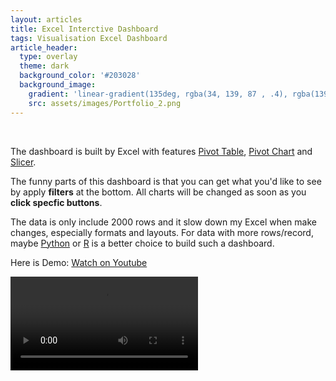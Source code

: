```yaml
---
layout: articles
title: Excel Interctive Dashboard
tags: Visualisation Excel Dashboard
article_header:
  type: overlay
  theme: dark
  background_color: '#203028'
  background_image:
    gradient: 'linear-gradient(135deg, rgba(34, 139, 87 , .4), rgba(139, 34, 139, .4))'
    src: assets/images/Portfolio_2.png
---
```


<br />

The dashboard is built by Excel with features [Pivot Table](https://support.microsoft.com/en-us/office/create-a-pivottable-to-analyze-worksheet-data-a9a84538-bfe9-40a9-a8e9-f99134456576), [Pivot Chart](https://support.microsoft.com/en-us/office/create-a-pivotchart-c1b1e057-6990-4c38-b52b-8255538e7b1c) and [Slicer](https://support.microsoft.com/en-us/office/use-slicers-to-filter-data-249f966b-a9d5-4b0f-b31a-12651785d29d).

The funny parts of this dashboard is that you can get what you'd like to see by apply **filters** at the bottom. All charts will be changed as soon as you **click specfic buttons**.

The data is only include 2000 rows and it slow down my Excel when make changes, especially formats and layouts. For data with more rows/record, maybe [Python](https://www.python.org) or [R](https://www.r-project.org/about.html) is a better choice to build such a dashboard.

Here is Demo: [Watch on Youtube](https://youtu.be/CQERu2RfHHo)

<video src="https://youtu.be/CQERu2RfHHo">

Related data are sample data from online. 